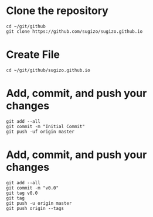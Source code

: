 # Clone the repository
	cd ~/git/github
	git clone https://github.com/sugizo/sugizo.github.io

# Create File
	cd ~/git/github/sugizo.github.io

# Add, commit, and push your changes
	git add --all
	git commit -m "Initial Commit"
	git push -uf origin master

# Add, commit, and push your changes
	git add --all
	git commit -m "v0.0"
	git tag v0.0
	git tag
	git push -u origin master
	git push origin --tags
